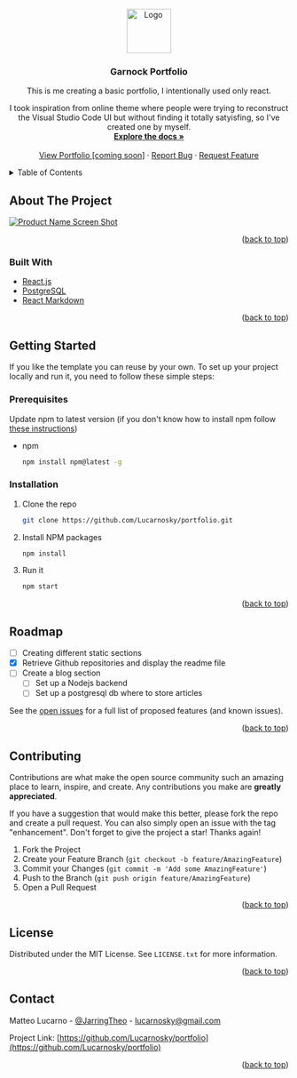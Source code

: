 <div id="top"></div>
<!--
*** Thanks for checking out the Best-README-Template. If you have a suggestion
*** that would make this better, please fork the repo and create a pull request
*** or simply open an issue with the tag "enhancement".
*** Don't forget to give the project a star!
*** Thanks again! Now go create something AMAZING! :D
-->



<!-- PROJECT SHIELDS -->
<!--
*** I'm using markdown "reference style" links for readability.
*** Reference links are enclosed in brackets [ ] instead of parentheses ( ).
*** See the bottom of this document for the declaration of the reference variables
*** for contributors-url, forks-url, etc. This is an optional, concise syntax you may use.
*** https://www.markdownguide.org/basic-syntax/#reference-style-links
-->

<!-- PROJECT LOGO -->
<br />
<div align="center">
  <a href="https://github.com/Lucarnosky/portfolio">
    <img src="images/logo.png" alt="Logo" width="80" height="80">
  </a>

<h3 align="center">Garnock Portfolio</h3>

  <p align="center">
    This is me creating a basic portfolio, I intentionally used only react.

I took inspiration from online theme where people were trying to reconstruct the Visual Studio Code UI but without finding it totally satyisfing, so I've created one by myself.
    <br />
    <a href="https://github.com/Lucarnosky/portfolio"><strong>Explore the docs »</strong></a>
    <br />
    <br />
    <a href="#">View Portfolio [coming soon]</a>
    ·
    <a href="https://github.com/Lucarnosky/portfolio/issues">Report Bug</a>
    ·
    <a href="https://github.com/Lucarnosky/portfolio/issues">Request Feature</a>
  </p>
</div>



<!-- TABLE OF CONTENTS -->
<details>
  <summary>Table of Contents</summary>
  <ol>
    <li>
      <a href="#about-the-project">About The Project</a>
      <ul>
        <li><a href="#built-with">Built With</a></li>
      </ul>
    </li>
    <li>
      <a href="#getting-started">Getting Started</a>
      <ul>
        <li><a href="#prerequisites">Prerequisites</a></li>
        <li><a href="#installation">Installation</a></li>
      </ul>
    </li>
    <li><a href="#usage">Usage</a></li>
    <li><a href="#roadmap">Roadmap</a></li>
    <li><a href="#contributing">Contributing</a></li>
    <li><a href="#license">License</a></li>
    <li><a href="#contact">Contact</a></li>
    <li><a href="#acknowledgments">Acknowledgments</a></li>
  </ol>
</details>



<!-- ABOUT THE PROJECT -->
## About The Project

[![Product Name Screen Shot][product-screenshot]](https://imgur.com/a/2eSAkoJ)

<p align="right">(<a href="#top">back to top</a>)</p>



### Built With

* [React.js](https://reactjs.org/)
* [PostgreSQL](https://www.postgresql.org/)
* [React Markdown](https://github.com/remarkjs/react-markdown)

<p align="right">(<a href="#top">back to top</a>)</p>



<!-- GETTING STARTED -->
## Getting Started

If you like the template you can reuse by your own. To set up your project locally and run it,
you need to follow these simple steps:

### Prerequisites

Update npm to latest version (if you don't know how to install npm follow [these instructions](https://phoenixnap.com/kb/install-node-js-npm-on-windows))
* npm
  ```sh
  npm install npm@latest -g
  ```

### Installation

1. Clone the repo
   ```sh
   git clone https://github.com/Lucarnosky/portfolio.git
   ```
2. Install NPM packages
   ```sh
   npm install
   ```
3. Run it
   ```sh
   npm start
   ```

<p align="right">(<a href="#top">back to top</a>)</p>


<!-- ROADMAP -->
## Roadmap

- [ ] Creating different static sections
- [x] Retrieve Github repositories and display the readme file
- [ ] Create a blog section
    - [ ] Set up a Nodejs backend
    - [ ] Set up a postgresql db where to store articles

See the [open issues](https://github.com/Lucarnosky/portfolio/issues) for a full list of proposed features (and known issues).

<p align="right">(<a href="#top">back to top</a>)</p>



<!-- CONTRIBUTING -->
## Contributing

Contributions are what make the open source community such an amazing place to learn, inspire, and create. Any contributions you make are **greatly appreciated**.

If you have a suggestion that would make this better, please fork the repo and create a pull request. You can also simply open an issue with the tag "enhancement".
Don't forget to give the project a star! Thanks again!

1. Fork the Project
2. Create your Feature Branch (`git checkout -b feature/AmazingFeature`)
3. Commit your Changes (`git commit -m 'Add some AmazingFeature'`)
4. Push to the Branch (`git push origin feature/AmazingFeature`)
5. Open a Pull Request

<p align="right">(<a href="#top">back to top</a>)</p>



<!-- LICENSE -->
## License

Distributed under the MIT License. See `LICENSE.txt` for more information.

<p align="right">(<a href="#top">back to top</a>)</p>



<!-- CONTACT -->
## Contact

Matteo Lucarno - [@JarringTheo](https://twitter.com/JarringTheo) - lucarnosky@gmail.com

Project Link: [https://github.com/Lucarnosky/portfolio](https://github.com/Lucarnosky/portfolio)

<p align="right">(<a href="#top">back to top</a>)</p>


<!-- MARKDOWN LINKS & IMAGES -->
<!-- https://www.markdownguide.org/basic-syntax/#reference-style-links -->
[contributors-shield]: https://img.shields.io/github/contributors/Lucarnosky/portfolio.svg?style=for-the-badge
[contributors-url]: https://github.com/Lucarnosky/portfolio/graphs/contributors
[forks-shield]: https://img.shields.io/github/forks/Lucarnosky/portfolio.svg?style=for-the-badge
[forks-url]: https://github.com/Lucarnosky/portfolio/network/members
[stars-shield]: https://img.shields.io/github/stars/Lucarnosky/portfolio.svg?style=for-the-badge
[stars-url]: https://github.com/Lucarnosky/portfolio/stargazers
[issues-shield]: https://img.shields.io/github/issues/Lucarnosky/portfolio.svg?style=for-the-badge
[issues-url]: https://github.com/Lucarnosky/portfolio/issues
[license-shield]: https://img.shields.io/github/license/Lucarnosky/portfolio.svg?style=for-the-badge
[license-url]: https://github.com/Lucarnosky/portfolio/blob/master/LICENSE.txt
[linkedin-shield]: https://img.shields.io/badge/-LinkedIn-black.svg?style=for-the-badge&logo=linkedin&colorB=555
[linkedin-url]: https://linkedin.com/in/matteo-lucarno-b22575188
[product-screenshot]: images/screenshot.png